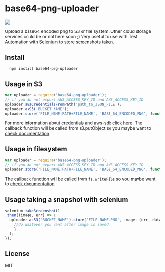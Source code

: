 # base64-png-uploader
![](https://api.travis-ci.org/n4ch03/base64-png-uploader.svg?branch=master)

Upload a base64 encoded png to S3 or file system. Other cloud storage services could be or not here soon ;)
Very useful to use with Test Automation with Selenium to store screenshots taken.

## Install

```bash
  npm install base64-png-uploader
```

## Usage in S3

```js
var uploader = require('base64-png-uploader');
// if you do not export AWS_ACCESS_KEY_ID and AWS_ACCESS_KEY_ID
uploader.awsCredentialsFromPath('path_to_JSON_FILE');
uploader.asS3('BUCKET_NAME');
uploader.store('FILE_NAME|PATH+FILE_NAME', 'BASE_64_ENCODED_PNG', function(error, data){})
```
For more information about credentials and aws-sdk click [here](http://docs.aws.amazon.com/AWSJavaScriptSDK/guide/node-configuring.html).
The callback function will be called from s3.putObject so you maybe want to [check documentation](http://docs.aws.amazon.com/AWSJavaScriptSDK/latest/AWS/S3.html#putObject-property).

## Usage in filesystem

```js
var uploader = require('base64-png-uploader');
// if you do not export AWS_ACCESS_KEY_ID and AWS_ACCESS_KEY_ID
uploader.store('FILE_NAME|PATH+FILE_NAME', 'BASE_64_ENCODED_PNG', function(error){})
```
The callback function will be called from `fs.writeFile` so you maybe want to [check documentation](https://nodejs.org/api/fs.html#fs_fs_writefile_file_data_options_callback).

## Usage taking a snapshot with selenium

```js
selenium.takeScreenshot()
.then((image, err) => {
  uploader.asS3('BUCKET_NAME').store('FILE_NAME.PNG', image, (err, data) => {
    //do whatever you want after image is saved
    }
  );
});
```

## License

MIT

